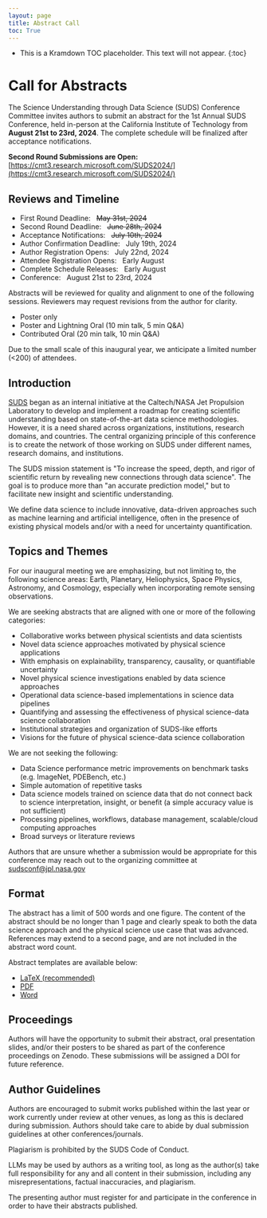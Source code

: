 ```yaml
---
layout: page
title: Abstract Call
toc: True
---
```


- This is a Kramdown TOC placeholder. This text will not appear.
{:toc}

# Call for Abstracts

The Science Understanding through Data Science (SUDS) Conference Committee invites authors to submit an abstract for the 1st Annual SUDS Conference, held in-person at the California Institute of Technology from **August 21st to 23rd, 2024**. The complete schedule will be finalized after acceptance notifications.

**Second Round Submissions are Open:** [https://cmt3.research.microsoft.com/SUDS2024/](https://cmt3.research.microsoft.com/SUDS2024/)

## Reviews and Timeline
- First Round Deadline: &nbsp; ~~May 31st, 2024~~
- Second Round Deadline: &nbsp; ~~June 28th, 2024~~
- Acceptance Notifications: &nbsp; ~~July 10th, 2024~~
- Author Confirmation Deadline: &nbsp; July 19th, 2024
- Author Registration Opens: &nbsp; July 22nd, 2024
- Attendee Registration Opens: &nbsp; Early August
- Complete Schedule Releases: &nbsp; Early August
- Conference: &nbsp; August 21st to 23rd, 2024

Abstracts will be reviewed for quality and alignment to one of the following sessions. Reviewers may request revisions from the author for clarity. 
- Poster only
- Poster and Lightning Oral (10 min talk, 5 min Q&A)
- Contributed Oral (20 min talk, 10 min Q&A)

Due to the small scale of this inaugural year, we anticipate a limited number (<200) of attendees.

## Introduction
[SUDS](https://www.jpl.nasa.gov/go/suds) began as an internal initiative at the Caltech/NASA Jet Propulsion Laboratory to develop and implement a roadmap for creating scientific understanding based on state-of-the-art data science methodologies. However, it is a need shared across organizations, institutions, research domains, and countries. The central organizing principle of this conference is to create the network of those working on SUDS under different names, research domains, and institutions. 

The SUDS mission statement is "To increase the speed, depth, and rigor of scientific return by revealing new connections through data science". The goal is to produce more than "an accurate prediction model," but to facilitate new insight and scientific understanding.

We define data science to include innovative, data-driven approaches such as machine learning and artificial intelligence, often in the presence of existing physical models and/or with a need for uncertainty quantification. 

## Topics and Themes
For our inaugural meeting we are emphasizing, but not limiting to, the following science areas: Earth, Planetary, Heliophysics, Space Physics, Astronomy, and Cosmology, especially when incorporating remote sensing observations.

We are seeking abstracts that are aligned with one or more of the following categories:
- Collaborative works between physical scientists and data scientists
- Novel data science approaches motivated by physical science applications
- With emphasis on explainability, transparency, causality, or quantifiable uncertainty
- Novel physical science investigations enabled by data science approaches
- Operational data science-based implementations in science data pipelines
- Quantifying and assessing the effectiveness of physical science-data science collaboration
- Institutional strategies and organization of SUDS-like efforts
- Visions for the future of physical science-data science collaboration

We are not seeking the following:
- Data Science performance metric improvements on benchmark tasks (e.g. ImageNet, PDEBench, etc.)
- Simple automation of repetitive tasks
- Data science models trained on science data that do not connect back to science interpretation, insight, or benefit (a simple accuracy value is not sufficient)
- Processing pipelines, workflows, database management, scalable/cloud computing approaches
- Broad surveys or literature reviews

Authors that are unsure whether a submission would be appropriate for this conference may reach out to the organizing committee at [sudsconf@jpl.nasa.gov](mailto:sudsconf@jpl.nasa.gov)

## Format
The abstract has a limit of 500 words and one figure. The content of the abstract should be no longer than 1 page and clearly speak to both the data science approach and the physical science use case that was advanced. References may extend to a second page, and are not included in the abstract word count. 

Abstract templates are available below:
- [LaTeX (recommended)](assets/templates/SUDSconf-Template-LaTeX-v1.zip)
- [PDF](assets/templates/SUDSconf-Template-PDF-v1.pdf)
- [Word](assets/templates/SUDSconf-Template-Word-v1.docx)

## Proceedings
Authors will have the opportunity to submit their abstract, oral presentation slides, and/or their posters to be shared as part of the conference proceedings on Zenodo. These submissions will be assigned a DOI for future reference.

## Author Guidelines
Authors are encouraged to submit works published within the last year or work currently under review at other venues, as long as this is declared during submission. Authors should take care to abide by dual submission guidelines at other conferences/journals.

Plagiarism is prohibited by the SUDS Code of Conduct.

LLMs may be used by authors as a writing tool, as long as the author(s) take full responsibility for any and all content in their submission, including any misrepresentations, factual inaccuracies, and plagiarism. 

The presenting author must register for and participate in the conference in order to have their abstracts published.
